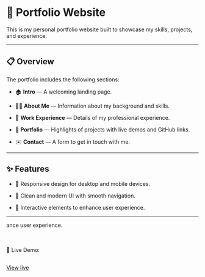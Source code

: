 # 🎨 Portfolio Website

This is my personal portfolio website built to showcase my skills, projects, and experience.

---

## 📋 Overview

The portfolio includes the following sections:

- 🏠 **Intro** — A welcoming landing page.

- 👩‍💻 **About Me** — Information about my background and skills.

- 💼 **Work Experience** — Details of my professional experience.

- 📂 **Portfolio** — Highlights of projects with live demos and GitHub links.

- ✉️ **Contact** — A form to get in touch with me.

---

## ✨ Features

- 📱 Responsive design for desktop and mobile devices.

- 🎨 Clean and modern UI with smooth navigation.

- 🚀 Interactive elements to enhance user experience.

---
ance user experience.
<br>
<br>
<br>


🚀 Live Demo:
##
[View live](https://nehamehar.github.io/)
<br>

